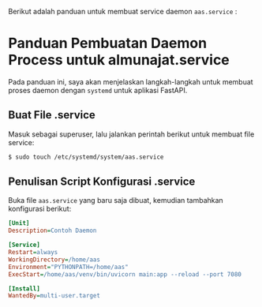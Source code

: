 Berikut adalah panduan untuk membuat service daemon `aas.service` :

# Panduan Pembuatan Daemon Process untuk almunajat.service

Pada panduan ini, saya akan menjelaskan langkah-langkah untuk membuat proses daemon dengan `systemd` untuk aplikasi FastAPI.

## Buat File .service
Masuk sebagai superuser, lalu jalankan perintah berikut untuk membuat file service:

```bash
$ sudo touch /etc/systemd/system/aas.service
```

## Penulisan Script Konfigurasi .service
Buka file `aas.service` yang baru saja dibuat, kemudian tambahkan konfigurasi berikut:

```ini
[Unit]
Description=Contoh Daemon

[Service]
Restart=always
WorkingDirectory=/home/aas
Environment="PYTHONPATH=/home/aas"
ExecStart=/home/aas/venv/bin/uvicorn main:app --reload --port 7080

[Install]
WantedBy=multi-user.target
```
